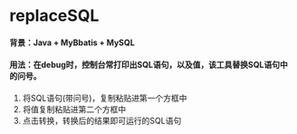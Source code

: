 # replaceSQL

#### 背景：Java + MyBbatis + MySQL

#### 用法：在debug时，控制台常打印出SQL语句，以及值，该工具替换SQL语句中的问号。

1. 将SQL语句(带问号)，复制粘贴进第一个方框中
2. 将值复制粘贴进第二个方框中
3. 点击转换，转换后的结果即可运行的SQL语句


